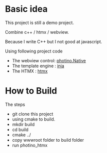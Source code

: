 #  Basic idea

This project is still a demo project.

Combine c++ / htmx / webview.

Because I write C++ but I not good at javascript.

Using following project code

- The webview control:  [photino.Native](https://github.com/tryphotino/photino.Native)
- The template engine : [inja](https://github.com/pantor/inja)
- The HTMX :  [htmx](https://github.com/bigskysoftware/htmx)


# How to Build

The steps 
- git clone this project
- using cmake to build.
- mkdir build
- cd build
- cmake ../
- copy wwwroot folder to build folder
- run photino_htmx

